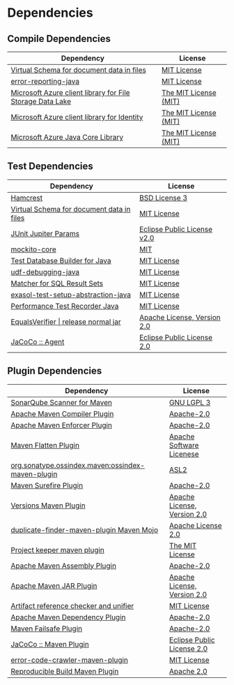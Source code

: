 <!-- @formatter:off -->
# Dependencies

## Compile Dependencies

| Dependency                                                     | License                    |
| -------------------------------------------------------------- | -------------------------- |
| [Virtual Schema for document data in files][0]                 | [MIT License][1]           |
| [error-reporting-java][2]                                      | [MIT License][3]           |
| [Microsoft Azure client library for File Storage Data Lake][4] | [The MIT License (MIT)][5] |
| [Microsoft Azure client library for Identity][4]               | [The MIT License (MIT)][5] |
| [Microsoft Azure Java Core Library][4]                         | [The MIT License (MIT)][5] |

## Test Dependencies

| Dependency                                     | License                           |
| ---------------------------------------------- | --------------------------------- |
| [Hamcrest][6]                                  | [BSD License 3][7]                |
| [Virtual Schema for document data in files][0] | [MIT License][1]                  |
| [JUnit Jupiter Params][8]                      | [Eclipse Public License v2.0][9]  |
| [mockito-core][10]                             | [MIT][11]                         |
| [Test Database Builder for Java][12]           | [MIT License][13]                 |
| [udf-debugging-java][14]                       | [MIT License][15]                 |
| [Matcher for SQL Result Sets][16]              | [MIT License][17]                 |
| [exasol-test-setup-abstraction-java][18]       | [MIT License][19]                 |
| [Performance Test Recorder Java][20]           | [MIT License][21]                 |
| [EqualsVerifier \| release normal jar][22]     | [Apache License, Version 2.0][23] |
| [JaCoCo :: Agent][24]                          | [Eclipse Public License 2.0][25]  |

## Plugin Dependencies

| Dependency                                              | License                           |
| ------------------------------------------------------- | --------------------------------- |
| [SonarQube Scanner for Maven][26]                       | [GNU LGPL 3][27]                  |
| [Apache Maven Compiler Plugin][28]                      | [Apache-2.0][23]                  |
| [Apache Maven Enforcer Plugin][29]                      | [Apache-2.0][23]                  |
| [Maven Flatten Plugin][30]                              | [Apache Software Licenese][23]    |
| [org.sonatype.ossindex.maven:ossindex-maven-plugin][31] | [ASL2][32]                        |
| [Maven Surefire Plugin][33]                             | [Apache-2.0][23]                  |
| [Versions Maven Plugin][34]                             | [Apache License, Version 2.0][23] |
| [duplicate-finder-maven-plugin Maven Mojo][35]          | [Apache License 2.0][36]          |
| [Project keeper maven plugin][37]                       | [The MIT License][38]             |
| [Apache Maven Assembly Plugin][39]                      | [Apache-2.0][23]                  |
| [Apache Maven JAR Plugin][40]                           | [Apache License, Version 2.0][23] |
| [Artifact reference checker and unifier][41]            | [MIT License][42]                 |
| [Apache Maven Dependency Plugin][43]                    | [Apache-2.0][23]                  |
| [Maven Failsafe Plugin][44]                             | [Apache-2.0][23]                  |
| [JaCoCo :: Maven Plugin][45]                            | [Eclipse Public License 2.0][25]  |
| [error-code-crawler-maven-plugin][46]                   | [MIT License][47]                 |
| [Reproducible Build Maven Plugin][48]                   | [Apache 2.0][32]                  |

[0]: https://github.com/exasol/virtual-schema-common-document-files/
[1]: https://github.com/exasol/virtual-schema-common-document-files/blob/main/LICENSE
[2]: https://github.com/exasol/error-reporting-java/
[3]: https://github.com/exasol/error-reporting-java/blob/main/LICENSE
[4]: https://github.com/Azure/azure-sdk-for-java
[5]: http://opensource.org/licenses/MIT
[6]: http://hamcrest.org/JavaHamcrest/
[7]: http://opensource.org/licenses/BSD-3-Clause
[8]: https://junit.org/junit5/
[9]: https://www.eclipse.org/legal/epl-v20.html
[10]: https://github.com/mockito/mockito
[11]: https://github.com/mockito/mockito/blob/main/LICENSE
[12]: https://github.com/exasol/test-db-builder-java/
[13]: https://github.com/exasol/test-db-builder-java/blob/main/LICENSE
[14]: https://github.com/exasol/udf-debugging-java/
[15]: https://github.com/exasol/udf-debugging-java/blob/main/LICENSE
[16]: https://github.com/exasol/hamcrest-resultset-matcher/
[17]: https://github.com/exasol/hamcrest-resultset-matcher/blob/main/LICENSE
[18]: https://github.com/exasol/exasol-test-setup-abstraction-java/
[19]: https://github.com/exasol/exasol-test-setup-abstraction-java/blob/main/LICENSE
[20]: https://github.com/exasol/performance-test-recorder-java/
[21]: https://github.com/exasol/performance-test-recorder-java/blob/main/LICENSE
[22]: https://www.jqno.nl/equalsverifier
[23]: https://www.apache.org/licenses/LICENSE-2.0.txt
[24]: https://www.eclemma.org/jacoco/index.html
[25]: https://www.eclipse.org/legal/epl-2.0/
[26]: http://sonarsource.github.io/sonar-scanner-maven/
[27]: http://www.gnu.org/licenses/lgpl.txt
[28]: https://maven.apache.org/plugins/maven-compiler-plugin/
[29]: https://maven.apache.org/enforcer/maven-enforcer-plugin/
[30]: https://www.mojohaus.org/flatten-maven-plugin/
[31]: https://sonatype.github.io/ossindex-maven/maven-plugin/
[32]: http://www.apache.org/licenses/LICENSE-2.0.txt
[33]: https://maven.apache.org/surefire/maven-surefire-plugin/
[34]: https://www.mojohaus.org/versions/versions-maven-plugin/
[35]: https://basepom.github.io/duplicate-finder-maven-plugin
[36]: http://www.apache.org/licenses/LICENSE-2.0.html
[37]: https://github.com/exasol/project-keeper/
[38]: https://github.com/exasol/project-keeper/blob/main/LICENSE
[39]: https://maven.apache.org/plugins/maven-assembly-plugin/
[40]: https://maven.apache.org/plugins/maven-jar-plugin/
[41]: https://github.com/exasol/artifact-reference-checker-maven-plugin/
[42]: https://github.com/exasol/artifact-reference-checker-maven-plugin/blob/main/LICENSE
[43]: https://maven.apache.org/plugins/maven-dependency-plugin/
[44]: https://maven.apache.org/surefire/maven-failsafe-plugin/
[45]: https://www.jacoco.org/jacoco/trunk/doc/maven.html
[46]: https://github.com/exasol/error-code-crawler-maven-plugin/
[47]: https://github.com/exasol/error-code-crawler-maven-plugin/blob/main/LICENSE
[48]: http://zlika.github.io/reproducible-build-maven-plugin
